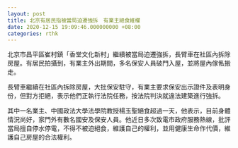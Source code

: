 ```yaml
---
layout: post
title: 北京有居民指被當局迫遷強拆　有業主絕食維權
date: 2020-12-15 19:09:46.000000000 +08:00
categories: rthk
---
```


北京市昌平區崔村鎮「香堂文化新村」繼續被當局迫遷強拆，長臂車在社區內拆除房屋。有居民拍攝到，有業主外出期間，多名保安人員破門入屋，並將屋內傢俬搬走。

長臂車繼續在社區內拆除房屋，大批保安駐守，有業主要求保安出示證件及表明身份，但對方拒絕，表示他們正執行法院任務，按法院判決就違法建築進行強拆。

其中一名業主、中國政法大學法學院教授楊玉聖絕食超過一天，他表示，目前身體情況尚好，家門外有數名國安及保安人員。他近日多次致電市政府服務熱線，批評當局擅自停水停電，不得不被迫絕食，維護自己的權利，並用健康生命作代價，維護自己房屋的合法權利。
